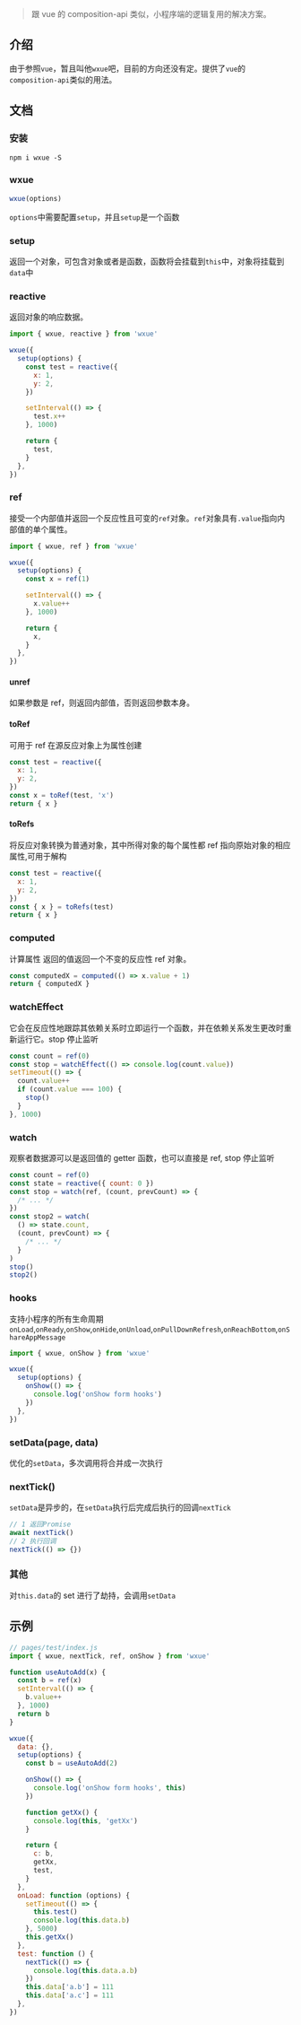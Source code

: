 > 跟 vue 的 composition-api 类似，小程序端的逻辑复用的解决方案。

## 介绍

由于参照`vue`，暂且叫他`wxue`吧，目前的方向还没有定。提供了`vue`的`composition-api`类似的用法。

## 文档
### 安装
```
npm i wxue -S
```

### wxue

```javascript
wxue(options)
```

`options`中需要配置`setup`，并且`setup`是一个函数

### setup

返回一个对象，可包含对象或者是函数，函数将会挂载到`this`中，对象将挂载到`data`中

### reactive

返回对象的响应数据。

```javascript
import { wxue, reactive } from 'wxue'

wxue({
  setup(options) {
    const test = reactive({
      x: 1,
      y: 2,
    })

    setInterval(() => {
      test.x++
    }, 1000)

    return {
      test,
    }
  },
})
```

### ref

接受一个内部值并返回一个反应性且可变的`ref`对象。`ref`对象具有`.value`指向内部值的单个属性。

```javascript
import { wxue, ref } from 'wxue'

wxue({
  setup(options) {
    const x = ref(1)

    setInterval(() => {
      x.value++
    }, 1000)

    return {
      x,
    }
  },
})
```

#### unref

如果参数是 ref，则返回内部值，否则返回参数本身。

#### toRef

可用于 ref 在源反应对象上为属性创建

```javascript
const test = reactive({
  x: 1,
  y: 2,
})
const x = toRef(test, 'x')
return { x }
```

#### toRefs

将反应对象转换为普通对象，其中所得对象的每个属性都 ref 指向原始对象的相应属性,可用于解构

```javascript
const test = reactive({
  x: 1,
  y: 2,
})
const { x } = toRefs(test)
return { x }
```

### computed

计算属性 返回的值返回一个不变的反应性 ref 对象。

```javascript
const computedX = computed(() => x.value + 1)
return { computedX }
```

### watchEffect

它会在反应性地跟踪其依赖关系时立即运行一个函数，并在依赖关系发生更改时重新运行它。stop 停止监听

```javascript
const count = ref(0)
const stop = watchEffect(() => console.log(count.value))
setTimeout(() => {
  count.value++
  if (count.value === 100) {
    stop()
  }
}, 1000)
```

### watch

观察者数据源可以是返回值的 getter 函数，也可以直接是 ref, stop 停止监听

```javascript
const count = ref(0)
const state = reactive({ count: 0 })
const stop = watch(ref, (count, prevCount) => {
  /* ... */
})
const stop2 = watch(
  () => state.count,
  (count, prevCount) => {
    /* ... */
  }
)
stop()
stop2()
```

### hooks

支持小程序的所有生命周期 `onLoad`,`onReady`,`onShow`,`onHide`,`onUnload`,`onPullDownRefresh`,`onReachBottom`,`onShareAppMessage`

```javascript
import { wxue, onShow } from 'wxue'

wxue({
  setup(options) {
    onShow(() => {
      console.log('onShow form hooks')
    })
  },
})
```

### setData(page, data)

优化的`setData`，多次调用将合并成一次执行

### nextTick()
`setData`是异步的，在`setData`执行后完成后执行的回调`nextTick`
```javascript
// 1 返回Promise
await nextTick()
// 2 执行回调
nextTick(() => {})
```

### 其他

对`this.data`的 set 进行了劫持，会调用`setData`

## 示例

```javascript
// pages/test/index.js
import { wxue, nextTick, ref, onShow } from 'wxue'

function useAutoAdd(x) {
  const b = ref(x)
  setInterval(() => {
    b.value++
  }, 1000)
  return b
}

wxue({
  data: {},
  setup(options) {
    const b = useAutoAdd(2)

    onShow(() => {
      console.log('onShow form hooks', this)
    })

    function getXx() {
      console.log(this, 'getXx')
    }

    return {
      c: b,
      getXx,
      test,
    }
  },
  onLoad: function (options) {
    setTimeout(() => {
      this.test()
      console.log(this.data.b)
    }, 5000)
    this.getXx()
  },
  test: function () {
    nextTick(() => {
      console.log(this.data.a.b)
    })
    this.data['a.b'] = 111
    this.data['a.c'] = 111
  },
})
```
